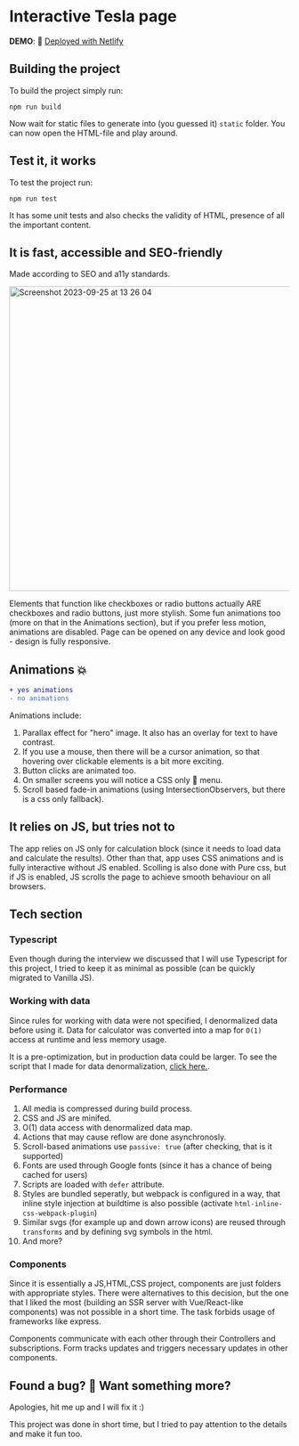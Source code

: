 # Interactive Tesla page

**DEMO**: 🚀 [Deployed with Netlify](https://melodic-fudge-882fb9.netlify.app/)


## Building the project

To build the project simply run:
```console
npm run build
```
Now wait for static files to generate into (you guessed it) `static` folder. You can now open the HTML-file and play around.

## Test it, it works
To test the project run:
```console
npm run test
```
It has some unit tests and also checks the validity of HTML, presence of all the important content.

## It is fast, accessible and SEO-friendly
Made according to SEO and a11y standards.

<img width="547" alt="Screenshot 2023-09-25 at 13 26 04" src="https://github.com/Programmery/tesla-test-page/assets/46135520/85289eaa-2727-4322-9493-ba15bf2fc146">

Elements that function like checkboxes or radio buttons actually ARE checkboxes and radio buttons, just more stylish.
Some fun animations too (more on that in the Animations section), but if you prefer less motion, animations are disabled.
Page can be opened on any device and look good - design is fully responsive.

## Animations 💥
```diff
+ yes animations
- no animations
```
Animations include:
1. Parallax effect for "hero" image. It also has an overlay for text to have contrast.
2. If you use a mouse, then there will be a cursor animation, so that hovering over clickable elements is a bit more exciting.
3. Button clicks are animated too.
4. On smaller screens you will notice a CSS only 🍔 menu.
5. Scroll based fade-in animations (using IntersectionObservers, but there is a css only fallback).

## It relies on JS, but tries not to
The app relies on JS only for calculation block (since it needs to load data and calculate the results).
Other than that, app uses CSS animations and is fully interactive without JS enabled. 
Scolling is also done with Pure css, but if JS is enabled, JS scrolls the page to achieve smooth behaviour on all browsers.

## Tech section
### Typescript
Even though during the interview we discussed that I will use Typescript for this project, I tried to keep it as minimal as possible (can be quickly migrated to Vanilla JS).

### Working with data
Since rules for working with data were not specified, I denormalized data before using it. 
Data for calculator was converted into a map for `O(1)` access at runtime and less memory usage.

It is a pre-optimization, but in production data could be larger.
To see the script that I made for data denormalization, [click here.](https://github.com/Programmery/tesla-test-page/blob/d9886abe13beab77826a69e430d0afaf3034db14/src/data/getCalculatorDataMap.ts).

### Performance
1. All media is compressed during build process.
2. CSS and JS are minifed.
3. O(1) data access with denormalized data map.
4. Actions that may cause reflow are done asynchronosly.
5. Scroll-based animations use `passive: true` (after checking, that is it supported)
6. Fonts are used through Google fonts (since it has a chance of being cached for users)
7. Scripts are loaded with `defer` attribute.
8. Styles are bundled seperatly, but webpack is configured in a way, that inline style injection at buildtime is also possible (activate `html-inline-css-webpack-plugin`)
9. Similar svgs (for example up and down arrow icons) are reused through `transforms` and by defining svg symbols in the html.
10. And more?
   
### Components
Since it is essentially a JS,HTML,CSS project, components are just folders with appropriate styles. 
There were alternatives to this decision, but the one that I liked the most (building an SSR server with Vue/React-like components) was not possible in a short time. The task forbids usage of frameworks like express.

Components communicate with each other through their Controllers and subscriptions. Form tracks updates and triggers necessary updates in other components.

## Found a bug? 🐛 Want something more?
Apologies, hit me up and I will fix it :)

This project was done in short time, but I tried to pay attention to the details and make it fun too.


